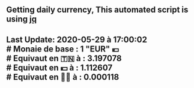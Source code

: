 ## Getting daily currency, This automated script is using [jq](https://stedolan.github.io/jq/)
## Last Update:  2020-05-29 à 17:00:02 </br># Monaie de base : 1 "EUR" 💶 </br> # Equivaut en 🇹🇳 à :  3.197078 </br> # Equivaut en 💵 à : 1.112607</br> # Equivaut en 🐱‍💻 à :  0.000118
